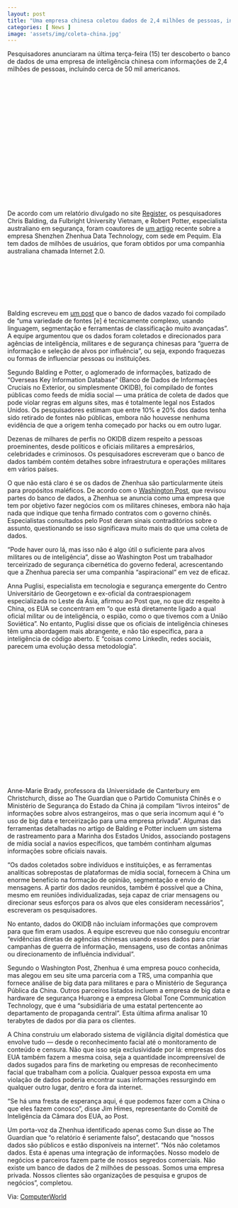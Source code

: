 ```yaml
---
layout: post
title: "Uma empresa chinesa coletou dados de 2,4 milhões de pessoas, incluindo militares dos EUA"
categories: [ News ]
image: 'assets/img/coleta-china.jpg'
---
```


Pesquisadores anunciaram na última terça-feira (15) ter descoberto o banco de dados de uma empresa de inteligência chinesa com informações de 2,4 milhões de pessoas, incluindo cerca de 50 mil americanos.

<!-- QUADRADO -->
<script async src="//pagead2.googlesyndication.com/pagead/js/adsbygoogle.js"></script>
<ins class="adsbygoogle"
style="display:inline-block;width:336px;height:280px"
data-ad-client="ca-pub-2838251107855362"
data-ad-slot="5351066970"></ins>
<script>
(adsbygoogle = window.adsbygoogle || []).push({});
</script>

De acordo com um relatório divulgado no site [Register](http://theregister.com/2020/09/15/china_shenzhen_zhenhua_database/), os pesquisadores Chris Balding, da Fulbright University Vietnam, e Robert Potter, especialista australiano em segurança, foram coautores de [um artigo](https://papers.ssrn.com/sol3/papers.cfm?abstract_id=3691999) recente sobre a empresa Shenzhen Zhenhua Data Technology, com sede em Pequim. Ela tem dados de milhões de usuários, que foram obtidos por uma companhia australiana chamada Internet 2.0.

<!-- MINI ANÚNCIO -->
<script async src="//pagead2.googlesyndication.com/pagead/js/adsbygoogle.js"></script>
<!-- Games Root -->
<ins class="adsbygoogle"
style="display:inline-block;width:730px;height:95px"
data-ad-client="ca-pub-2838251107855362"
data-ad-slot="5351066970"></ins>
<script>
(adsbygoogle = window.adsbygoogle || []).push({});
</script>

Balding escreveu em [um post](https://www.baldingsworld.com/2020/09/14/statement-on-shenzhen-zhenua-data-leak/) que o banco de dados vazado foi compilado de “uma variedade de fontes [e] é tecnicamente complexo, usando linguagem, segmentação e ferramentas de classificação muito avançadas”. A equipe argumentou que os dados foram coletados e direcionados para agências de inteligência, militares e de segurança chinesas para “guerra de informação e seleção de alvos por influência”, ou seja, expondo fraquezas ou formas de influenciar pessoas ou instituições.

<!-- RETANGULO LARGO 2 -->
<script async src="//pagead2.googlesyndication.com/pagead/js/adsbygoogle.js"></script>
<ins class="adsbygoogle"
style="display:block; text-align:center;"
data-ad-layout="in-article"
data-ad-format="fluid"
data-ad-client="ca-pub-2838251107855362"
data-ad-slot="8549252987"></ins>
<script>
(adsbygoogle = window.adsbygoogle || []).push({});
</script>

Segundo Balding e Potter, o aglomerado de informações, batizado de “Overseas Key Information Database” (Banco de Dados de Informações Cruciais no Exterior, ou simplesmente OKIDB), foi compilado de fontes públicas como feeds de mídia social — uma prática de coleta de dados que pode violar regras em alguns sites, mas é totalmente legal nos Estados Unidos. Os pesquisadores estimam que entre 10% e 20% dos dados tenha sido retirado de fontes não públicas, embora não houvesse nenhuma evidência de que a origem tenha começado por hacks ou em outro lugar.

Dezenas de milhares de perfis no OKIDB dizem respeito a pessoas proeminentes, desde políticos e oficiais militares a empresários, celebridades e criminosos. Os pesquisadores escreveram que o banco de dados também contém detalhes sobre infraestrutura e operações militares em vários países.

O que não está claro é se os dados de Zhenhua são particularmente úteis para propósitos maléficos. De acordo com o [Washington Post](https://www.washingtonpost.com/world/asia_pacific/chinese-firm-harvests-social-media-posts-data-of-prominent-americans-and-military/2020/09/14/b1f697ce-f311-11ea-8025-5d3489768ac8_story.html), que revisou partes do banco de dados, a Zhenhua se anuncia como uma empresa que tem por objetivo fazer negócios com os militares chineses, embora não haja nada que indique que tenha firmado contratos com o governo chinês. Especialistas consultados pelo Post deram sinais contraditórios sobre o assunto, questionando se isso significava muito mais do que uma coleta de dados.

<!-- RETANGULO LARGO -->
<script async src="https://pagead2.googlesyndication.com/pagead/js/adsbygoogle.js"></script>
<!-- Informat -->
<ins class="adsbygoogle"
style="display:block"
data-ad-client="ca-pub-2838251107855362"
data-ad-slot="2327980059"
data-ad-format="auto"
data-full-width-responsive="true"></ins>
<script>
(adsbygoogle = window.adsbygoogle || []).push({});
</script>

“Pode haver ouro lá, mas isso não é algo útil o suficiente para alvos militares ou de inteligência”, disse ao Washington Post um trabalhador terceirizado de segurança cibernética do governo federal, acrescentando que a Zhenhua parecia ser uma companhia “aspiracional” em vez de eficaz.

Anna Puglisi, especialista em tecnologia e segurança emergente do Centro Universitário de Georgetown e ex-oficial da contraespionagem especializada no Leste da Ásia, afirmou ao Post que, no que diz respeito à China, os EUA se concentram em “o que está diretamente ligado a qual oficial militar ou de inteligência, o espião, como o que tivemos com a União Soviética”. No entanto, Puglisi disse que os oficiais de inteligência chineses têm uma abordagem mais abrangente, e não tão específica, para a inteligência de código aberto. E “coisas como LinkedIn, redes sociais, parecem uma evolução dessa metodologia”.

<!-- QUADRADO -->
<script async src="//pagead2.googlesyndication.com/pagead/js/adsbygoogle.js"></script>
<ins class="adsbygoogle"
style="display:inline-block;width:336px;height:280px"
data-ad-client="ca-pub-2838251107855362"
data-ad-slot="5351066970"></ins>
<script>
(adsbygoogle = window.adsbygoogle || []).push({});
</script>

Anne-Marie Brady, professora da Universidade de Canterbury em Christchurch, disse ao The Guardian que o Partido Comunista Chinês e o Ministério de Segurança do Estado da China já compilam “livros inteiros” de informações sobre alvos estrangeiros, mas o que seria incomum aqui é “o uso de big data e terceirização para uma empresa privada”. Algumas das ferramentas detalhadas no artigo de Balding e Potter incluem um sistema de rastreamento para a Marinha dos Estados Unidos, associando postagens de mídia social a navios específicos, que também continham algumas informações sobre oficiais navais.

“Os dados coletados sobre indivíduos e instituições, e as ferramentas analíticas sobrepostas de plataformas de mídia social, fornecem à China um enorme benefício na formação de opinião, segmentação e envio de mensagens. A partir dos dados reunidos, também é possível que a China, mesmo em reuniões individualizadas, seja capaz de criar mensagens ou direcionar seus esforços para os alvos que eles consideram necessários”, escreveram os pesquisadores.

No entanto, dados do OKIDB não incluíam informações que comprovem para que fim eram usados. A equipe escreveu que não conseguiu encontrar “evidências diretas de agências chinesas usando esses dados para criar campanhas de guerra de informação, mensagens, uso de contas anônimas ou direcionamento de influência individual”.

Segundo o Washington Post, Zhenhua é uma empresa pouco conhecida, mas alegou em seu site uma parceria com a TRS, uma companhia que fornece análise de big data para militares e para o Ministério de Segurança Pública da China. Outros parceiros listados incluem a empresa de big data e hardware de segurança Huarong e a empresa Global Tone Communication Technology, que é uma “subsidiária de uma estatal pertencente ao departamento de propaganda central”. Esta última afirma analisar 10 terabytes de dados por dia para os clientes.

A China construiu um elaborado sistema de vigilância digital doméstica que envolve tudo — desde o reconhecimento facial até o monitoramento de conteúdo e censura. Não que isso seja exclusividade por lá: empresas dos EUA também fazem a mesma coisa, seja a quantidade incompreensível de dados sugados para fins de marketing ou empresas de reconhecimento facial que trabalham com a polícia. Qualquer pessoa exposta em uma violação de dados poderia encontrar suas informações ressurgindo em qualquer outro lugar, dentro e fora da internet.

“Se há uma fresta de esperança aqui, é que podemos fazer com a China o que eles fazem conosco”, disse Jim Himes, representante do Comitê de Inteligência da Câmara dos EUA, ao Post.

Um porta-voz da Zhenhua identificado apenas como Sun disse ao The Guardian que “o relatório é seriamente falso”, destacando que “nossos dados são públicos e estão disponíveis na internet”. “Nós não coletamos dados. Esta é apenas uma integração de informações. Nosso modelo de negócios e parceiros fazem parte de nossos segredos comerciais. Não existe um banco de dados de 2 milhões de pessoas. Somos uma empresa privada. Nossos clientes são organizações de pesquisa e grupos de negócios”, completou.

Via: [ComputerWorld](https://gizmodo.uol.com.br/empresa-china-dados-eua/)
